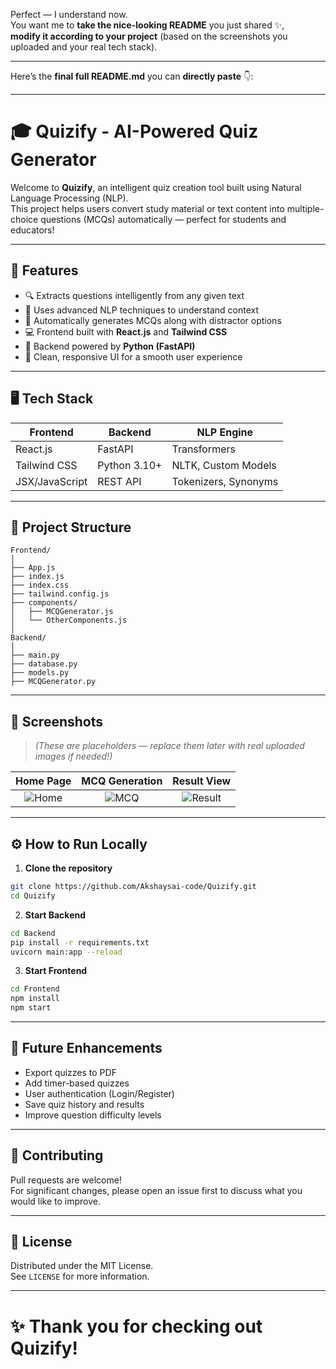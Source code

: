 Perfect — I understand now.  
You want me to **take the nice-looking README** you just shared ✨,  
**modify it according to your project** (based on the screenshots you uploaded and your real tech stack).

---

Here’s the **final full README.md** you can **directly paste** 👇:

---

# 🎓 Quizify - AI-Powered Quiz Generator

Welcome to **Quizify**, an intelligent quiz creation tool built using Natural Language Processing (NLP).  
This project helps users convert study material or text content into multiple-choice questions (MCQs) automatically — perfect for students and educators!

---

## 🚀 Features

- 🔍 Extracts questions intelligently from any given text
- 🤖 Uses advanced NLP techniques to understand context
- 🧠 Automatically generates MCQs along with distractor options
- 💻 Frontend built with **React.js** and **Tailwind CSS**
- 🐍 Backend powered by **Python (FastAPI)**
- 🎯 Clean, responsive UI for a smooth user experience

---

## 🖥️ Tech Stack

| Frontend     | Backend    | NLP Engine |
|--------------|------------|------------|
| React.js     | FastAPI     | Transformers |
| Tailwind CSS | Python 3.10+ | NLTK, Custom Models |
| JSX/JavaScript | REST API | Tokenizers, Synonyms |

---

## 📂 Project Structure

```
Frontend/
│
├── App.js
├── index.js
├── index.css
├── tailwind.config.js
├── components/
│   ├── MCQGenerator.js
│   └── OtherComponents.js
│
Backend/
│
├── main.py
├── database.py
├── models.py
├── MCQGenerator.py
```

---

## 📸 Screenshots

> _(These are placeholders — replace them later with real uploaded images if needed!)_

| Home Page | MCQ Generation | Result View |
|:---------:|:--------------:|:-----------:|
| ![Home](screenshots/home.png) | ![MCQ](screenshots/mcqgeneration.png) | ![Result](screenshots/result.png) |

---

## ⚙️ How to Run Locally

1. **Clone the repository**  
```bash
git clone https://github.com/Akshaysai-code/Quizify.git
cd Quizify
```

2. **Start Backend**  
```bash
cd Backend
pip install -r requirements.txt
uvicorn main:app --reload
```

3. **Start Frontend**  
```bash
cd Frontend
npm install
npm start
```

---

## 🌟 Future Enhancements

- Export quizzes to PDF
- Add timer-based quizzes
- User authentication (Login/Register)
- Save quiz history and results
- Improve question difficulty levels

---

## 🙌 Contributing

Pull requests are welcome!  
For significant changes, please open an issue first to discuss what you would like to improve.

---

## 📜 License

Distributed under the MIT License.  
See `LICENSE` for more information.

---

# ✨ Thank you for checking out Quizify!
